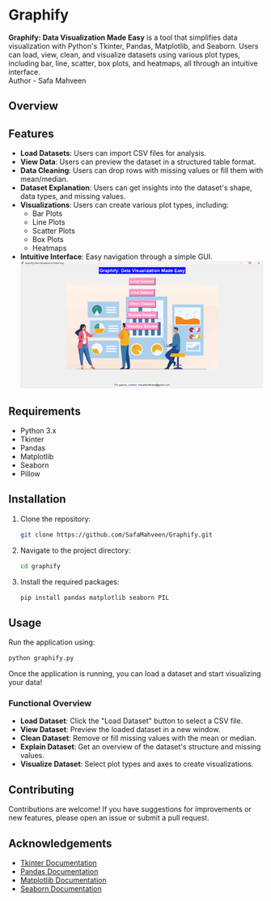 # Graphify
**Graphify: Data Visualization Made Easy** is a tool that simplifies data visualization with Python's Tkinter, Pandas, Matplotlib, and Seaborn. Users can load, view, clean, and visualize datasets using various plot types, including bar, line, scatter, box plots, and heatmaps, all through an intuitive interface.
<br>
Author - Safa Mahveen

## Overview

## Features
- **Load Datasets**: Users can import CSV files for analysis.
- **View Data**: Users can preview the dataset in a structured table format.
- **Data Cleaning**: Users can drop rows with missing values or fill them with mean/median.
- **Dataset Explanation**: Users can get insights into the dataset's shape, data types, and missing values.
- **Visualizations**: Users can create various plot types, including:
  - Bar Plots
  - Line Plots
  - Scatter Plots
  - Box Plots
  - Heatmaps
- **Intuitive Interface**: Easy navigation through a simple GUI.
![Graphify Interface](GUI.png)
## Requirements

- Python 3.x
- Tkinter
- Pandas
- Matplotlib
- Seaborn
- Pillow

## Installation

1. Clone the repository:
   ```bash
   git clone https://github.com/SafaMahveen/Graphify.git
   ```
2. Navigate to the project directory:
   ```bash
   cd graphify
   ```
3. Install the required packages:
   ```bash
   pip install pandas matplotlib seaborn PIL
   ```

## Usage

Run the application using:

```bash
python graphify.py
```

Once the application is running, you can load a dataset and start visualizing your data!

### Functional Overview

- **Load Dataset**: Click the "Load Dataset" button to select a CSV file.
- **View Dataset**: Preview the loaded dataset in a new window.
- **Clean Dataset**: Remove or fill missing values with the mean or median.
- **Explain Dataset**: Get an overview of the dataset's structure and missing values.
- **Visualize Dataset**: Select plot types and axes to create visualizations.

## Contributing

Contributions are welcome! If you have suggestions for improvements or new features, please open an issue or submit a pull request.


## Acknowledgements

- [Tkinter Documentation](https://docs.python.org/3/library/tkinter.html)
- [Pandas Documentation](https://pandas.pydata.org/docs/)
- [Matplotlib Documentation](https://matplotlib.org/stable/contents.html)
- [Seaborn Documentation](https://seaborn.pydata.org/)
```